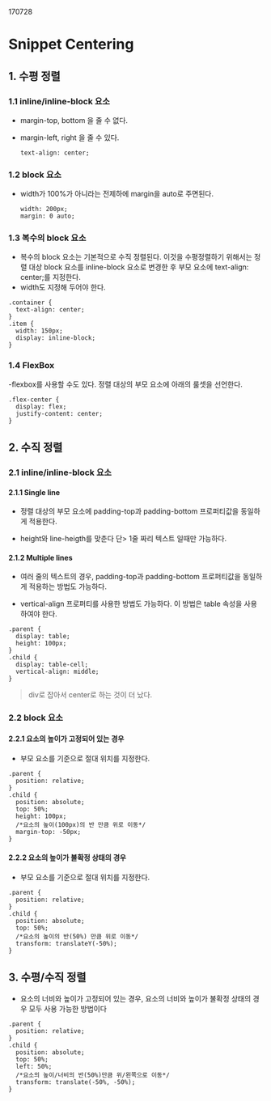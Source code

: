 170728

# Snippet Centering

## 1. 수평 정렬

### 1.1 inline/inline-block 요소
- margin-top, bottom 을 줄 수 없다.
- margin-left, right 을 줄 수 있다.

  ```
  text-align: center;
  ```
### 1.2 block 요소
- width가 100%가 아니라는 전제하에 margin을 auto로 주면된다.  

  ```
  width: 200px;
  margin: 0 auto;
  ```

### 1.3 복수의 block 요소
- 복수의 block 요소는 기본적으로 수직 정렬된다. 이것을 수평정렬하기 위해서는 정렬 대상 block 요소를 inline-block 요소로 변경한 후 부모 요소에 text-align: center;를 지정한다.
- width도 지정해 두어야 한다.

```
.container {
  text-align: center;
}
.item {
  width: 150px;
  display: inline-block;
}
```
### 1.4 FlexBox
-flexbox를 사용할 수도 있다. 정렬 대상의 부모 요소에 아래의 룰셋을 선언한다.
```
.flex-center {
  display: flex;
  justify-content: center;
}
```

## 2. 수직 정렬

### 2.1 inline/inline-block 요소

#### 2.1.1 Single line
- 정렬 대상의 부모 요소에 padding-top과 padding-bottom 프로퍼티값을 동일하게 적용한다.

- height와 line-heigth를 맞춘다 단> 1줄 짜리 텍스트 일때만 가능하다.

#### 2.1.2 Multiple lines
- 여러 줄의 텍스트의 경우, padding-top과 padding-bottom 프로퍼티값을 동일하게 적용하는 방법도 가능하다.

- vertical-align 프로퍼티를 사용한 방법도 가능하다. 이 방법은 table 속성을 사용하여야 한다.

```
.parent {
  display: table;
  height: 100px;
}
.child {
  display: table-cell;
  vertical-align: middle;
}
```

> div로 잡아서 center로 하는 것이 더 났다.

### 2.2 block 요소

#### 2.2.1 요소의 높이가 고정되어 있는 경우
- 부모 요소를 기준으로 절대 위치를 지정한다.
```
.parent {
  position: relative;
}
.child {
  position: absolute;
  top: 50%;
  height: 100px;
  /*요소의 높이(100px)의 반 만큼 위로 이동*/
  margin-top: -50px;
}
```

#### 2.2.2 요소의 높이가 불확정 상태의 경우
- 부모 요소를 기준으로 절대 위치를 지정한다.
```
.parent {
  position: relative;
}
.child {
  position: absolute;
  top: 50%;
  /*요소의 높이의 반(50%) 만큼 위로 이동*/
  transform: translateY(-50%);
}
```

## 3. 수평/수직 정렬
- 요소의 너비와 높이가 고정되어 있는 경우, 요소의 너비와 높이가 불확정 상태의 경우 모두 사용 가능한 방법이다

```
.parent {
  position: relative;
}
.child {
  position: absolute;
  top: 50%;
  left: 50%;
  /*요소의 높이/너비의 반(50%)만큼 위/왼쪽으로 이동*/
  transform: translate(-50%, -50%);
}
```